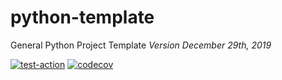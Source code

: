 # python-template
General Python Project Template
*Version December 29th, 2019*

[![test-action](https://github.com/JimFawkes/python-template/workflows/run-tests/badge.svg)](https://github.com/JimFawkes/python-template/actions)
[![codecov](https://codecov.io/gh/JimFawkes/python-template/branch/master/graph/badge.svg?token=<TOKEN>)](https://codecov.io/gh/JimFawkes/python-template)

